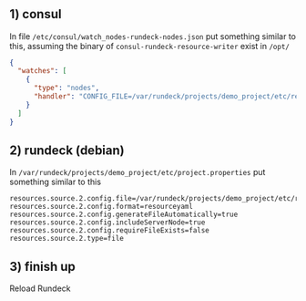 #

## 1) consul

In file `/etc/consul/watch_nodes-rundeck-nodes.json` put something similar to this, assuming the binary of `consul-rundeck-resource-writer` exist in `/opt/`

```json
{
  "watches": [
    {
      "type": "nodes",
      "handler": "CONFIG_FILE=/var/rundeck/projects/demo_project/etc/resources.yaml /opt/consul-rundeck-resource-writer"
    }
  ]
}
```

## 2) rundeck (debian)

In `/var/rundeck/projects/demo_project/etc/project.properties` put something similar to this

```
resources.source.2.config.file=/var/rundeck/projects/demo_project/etc/resources.yaml
resources.source.2.config.format=resourceyaml
resources.source.2.config.generateFileAutomatically=true
resources.source.2.config.includeServerNode=true
resources.source.2.config.requireFileExists=false
resources.source.2.type=file
```

## 3) finish up

Reload Rundeck
